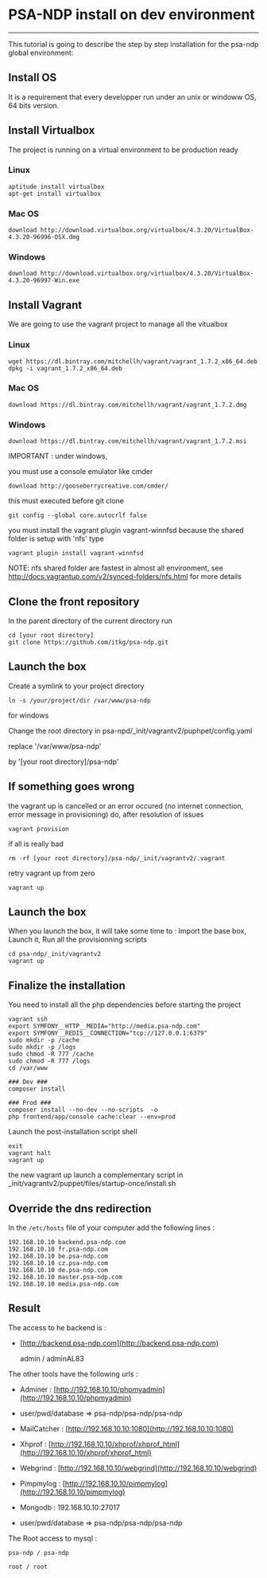 # PSA-NDP install on dev environment #
--------

This tutorial is going to describe the step by step installation for the psa-ndp global environment:

## Install OS
It is a requirement that every developper run under an unix or windoww OS, 64 bits version.

## Install Virtualbox
The project is running on a virtual environment to be production ready

### Linux ###

    aptitude install virtualbox
    apt-get install virtualbox
    
### Mac OS ###

    download http://download.virtualbox.org/virtualbox/4.3.20/VirtualBox-4.3.20-96996-OSX.dmg

### Windows ###

    download http://download.virtualbox.org/virtualbox/4.3.20/VirtualBox-4.3.20-96997-Win.exe

## Install Vagrant
We are going to use the vagrant project to manage all the vitualbox

### Linux ###

    wget https://dl.bintray.com/mitchellh/vagrant/vagrant_1.7.2_x86_64.deb
    dpkg -i vagrant_1.7.2_x86_64.deb

### Mac OS ###

    download https://dl.bintray.com/mitchellh/vagrant/vagrant_1.7.2.dmg

### Windows ###

    download https://dl.bintray.com/mitchellh/vagrant/vagrant_1.7.2.msi

IMPORTANT : under windows, 

  you must use a console emulator like cmder

    download http://gooseberrycreative.com/cmder/
  
  this must executed before git clone

    git config --global core.autocrlf false

  you must install the vagrant plugin vagrant-winnfsd because the shared folder is setup with 'nfs' type

    vagrant plugin install vagrant-winnfsd

  NOTE: nfs shared folder are fastest in almost all environment, see http://docs.vagrantup.com/v2/synced-folders/nfs.html for more details


## Clone the front repository
In the parent directory of the current directory run

    cd [your root directory]
    git clone https://github.com/itkg/psa-ndp.git
    
## Launch the box
Create a symlink to your project directory

    ln -s /your/project/dir /var/www/psa-ndp

for windows

Change the root directory in psa-npd/_init/vagrantv2/puphpet/config.yaml

replace   '/var/www/psa-ndp'

by        '[your root directory]/psa-ndp' 

## If something goes wrong

the vagrant up is cancelled or an error occured (no internet connection, error message in provisioning)
do, after resolution of issues 

    vagrant provision
    
if all is really bad

    rm -rf [your root directory]/psa-ndp/_init/vagrantv2/.vagrant

retry vagrant up from zero

    vagrant up

## Launch the box
When you launch the box, it will take some time to :
Import the base box,
Launch it,
Run all the provisionning scripts

    cd psa-ndp/_init/vagrantv2
    vagrant up

## Finalize the installation
You need to install all the php dependencies before starting the project

    vagrant ssh
    export SYMFONY__HTTP__MEDIA="http://media.psa-ndp.com"
    export SYMFONY__REDIS__CONNECTION="tcp://127.0.0.1:6379"
    sudo mkdir -p /cache
    sudo mkdir -p /logs
    sudo chmod -R 777 /cache
    sudo chmod -R 777 /logs
    cd /var/www

    ### Dev ###
    composer install

    ### Prod ###
    composer install --no-dev --no-scripts  -o
    php frontend/app/console cache:clear --env=prod


Launch the post-installation script shell

    exit
    vagrant halt
    vagrant up
    
the new vagrant up launch a complementary script in _init/vagrantv2/puppet/files/startup-once/install.sh

## Override the dns redirection
In the `/etc/hosts` file of your computer add the following lines :

    192.168.10.10 backend.psa-ndp.com
    192.168.10.10 fr.psa-ndp.com
    192.168.10.10 be.psa-ndp.com
    192.168.10.10 cz.psa-ndp.com
    192.168.10.10 de.psa-ndp.com
    192.168.10.10 master.psa-ndp.com
    192.168.10.10 media.psa-ndp.com

## Result
The access to he backend is :

- [http://backend.psa-ndp.com](http://backend.psa-ndp.com)

    admin / adminAL83

The other tools have the following urls :

- Adminer : [http://192.168.10.10/phpmyadmin](http://192.168.10.10/phpmyadmin) 
- user/pwd/database => psa-ndp/psa-ndp/psa-ndp

- MailCatcher : [http://192.168.10.10:1080](http://192.168.10.10:1080)

- Xhprof :  [http://192.168.10.10/xhprof/xhprof_html](http://192.168.10.10/xhprof/xhprof_html)

- Webgrind :  [http://192.168.10.10/webgrind](http://192.168.10.10/webgrind)

- Pimpmylog :  [http://192.168.10.10/pimpmylog](http://192.168.10.10/pimpmylog)

- Mongodb : 192.168.10.10:27017
- user/pwd/database => psa-ndp/psa-ndp/psa-ndp

The Root access to mysql :

    psa-ndp / psa-ndp

    root / root
